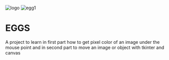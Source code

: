 ![logo](https://user-images.githubusercontent.com/57450098/129616605-e421f4f0-d207-4803-869d-ced3ddb5601b.png)
![egg1](https://user-images.githubusercontent.com/57450098/129617233-2aa95c0f-3748-430a-be4b-1eb5079c5549.png)
# EGGS
A project to learn in first part how to get pixel color of an image under the mouse point and in second part  to move an image or object with tkinter and canvas
